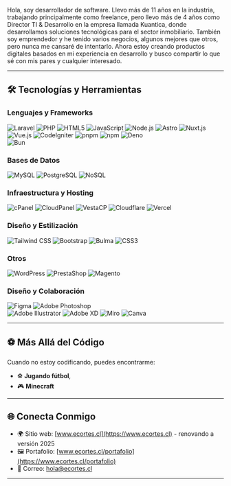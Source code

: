 
Hola, soy desarrollador de software. Llevo más de 11 años en la industria, trabajando principalmente como freelance, pero llevo más de 4 años como Director TI & Desarrollo en la empresa llamada Kuantica, donde desarrollamos soluciones tecnológicas para el sector inmobiliario. También soy emprendedor y he tenido varios negocios, algunos mejores que otros, pero nunca me cansaré de intentarlo. Ahora estoy creando productos digitales basados en mi experiencia en desarrollo y busco compartir lo que sé con mis pares y cualquier interesado.

---

## 🛠 **Tecnologías y Herramientas**

### Lenguajes y Frameworks  
![Laravel](https://img.shields.io/badge/-Laravel-F55247?style=flat&logo=laravel&logoColor=white)  ![PHP](https://img.shields.io/badge/-PHP-777BB4?style=flat&logo=php&logoColor=white)  ![HTML5](https://img.shields.io/badge/-HTML5-E34F26?style=flat&logo=html5&logoColor=white)  ![JavaScript](https://img.shields.io/badge/-JavaScript-F7DF1E?style=flat&logo=javascript&logoColor=black)  ![Node.js](https://img.shields.io/badge/-Node.js-339933?style=flat&logo=node.js&logoColor=white)  ![Astro](https://img.shields.io/badge/-Astro-FF5D01?style=flat&logo=astro&logoColor=white)  ![Nuxt.js](https://img.shields.io/badge/-Nuxt.js-00DC82?style=flat&logo=nuxt.js&logoColor=white)  ![Vue.js](https://img.shields.io/badge/-Vue.js-4FC08D?style=flat&logo=vue.js&logoColor=white)  ![CodeIgniter](https://img.shields.io/badge/-CodeIgniter-EF4223?style=flat&logo=codeigniter&logoColor=white) ![pnpm](https://img.shields.io/badge/-pnpm-F69220?style=flat&logo=pnpm&logoColor=white)  ![npm](https://img.shields.io/badge/-npm-CB3837?style=flat&logo=npm&logoColor=white) ![Deno](https://img.shields.io/badge/-Deno-000000?style=flat&logo=deno&logoColor=white)  
![Bun](https://img.shields.io/badge/-Bun-000000?style=flat&logo=bun&logoColor=white) 

### Bases de Datos  
![MySQL](https://img.shields.io/badge/-MySQL-4479A1?style=flat&logo=mysql&logoColor=white)  ![PostgreSQL](https://img.shields.io/badge/-PostgreSQL-336791?style=flat&logo=postgresql&logoColor=white)  ![NoSQL](https://img.shields.io/badge/-NoSQL-00C7B7?style=flat&logo=nodedotjs&logoColor=white)

### Infraestructura y Hosting  
![cPanel](https://img.shields.io/badge/-cPanel-FF6C2C?style=flat&logo=cpanel&logoColor=white)  ![CloudPanel](https://img.shields.io/badge/-CloudPanel-00AEEF?style=flat&logo=cloudpanel&logoColor=white)  ![VestaCP](https://img.shields.io/badge/-VestaCP-1ABC9C?style=flat&logo=vestacp&logoColor=white)  ![Cloudflare](https://img.shields.io/badge/-Cloudflare-F38020?style=flat&logo=cloudflare&logoColor=white)
![Vercel](https://img.shields.io/badge/-Vercel-000000?style=flat&logo=vercel&logoColor=white)

### Diseño y Estilización  
![Tailwind CSS](https://img.shields.io/badge/-Tailwind%20CSS-38B2AC?style=flat&logo=tailwind-css&logoColor=white)  ![Bootstrap](https://img.shields.io/badge/-Bootstrap-7952B3?style=flat&logo=bootstrap&logoColor=white)  ![Bulma](https://img.shields.io/badge/-Bulma-00D1B2?style=flat&logo=bulma&logoColor=white)  ![CSS3](https://img.shields.io/badge/-CSS3-1572B6?style=flat&logo=css3&logoColor=white)

### Otros  
![WordPress](https://img.shields.io/badge/-WordPress-21759B?style=flat&logo=wordpress&logoColor=white)  ![PrestaShop](https://img.shields.io/badge/-PrestaShop-DF0067?style=flat&logo=prestashop&logoColor=white)  ![Magento](https://img.shields.io/badge/-Magento-EE672F?style=flat&logo=magento&logoColor=white)

### Diseño y Colaboración  
![Figma](https://img.shields.io/badge/-Figma-F24E1E?style=flat&logo=figma&logoColor=white)  ![Adobe Photoshop](https://img.shields.io/badge/-Photoshop-31A8FF?style=flat&logo=adobe-photoshop&logoColor=white)  
![Adobe Illustrator](https://img.shields.io/badge/-Illustrator-FF9A00?style=flat&logo=adobe-illustrator&logoColor=white)  ![Adobe XD](https://img.shields.io/badge/-Adobe%20XD-FF61F6?style=flat&logo=adobe-xd&logoColor=white)  ![Miro](https://img.shields.io/badge/-Miro-FFD02F?style=flat&logo=miro&logoColor=black)  ![Canva](https://img.shields.io/badge/-Canva-00C4CC?style=flat&logo=canva&logoColor=white)


---

## ⚽ **Más Allá del Código**  
Cuando no estoy codificando, puedes encontrarme:  
- ⚽ **Jugando fútbol**,  
- 🎮 **Minecraft** 

---

## 🌐 **Conecta Conmigo**
- 🌍 Sitio web: [www.ecortes.cl](https://www.ecortes.cl)  - renovando a versión 2025
- 🖼️ Portafolio: [www.ecortes.cl/portafolio](https://www.ecortes.cl/portafolio)  
- 📧 Correo: [hola@ecortes.cl](mailto:hola@ecortes.cl)  

---



